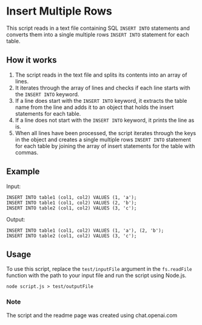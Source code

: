 # Insert Multiple Rows

This script reads in a text file containing SQL `INSERT INTO` statements and converts them into a single multiple rows `INSERT INTO` statement for each table.

## How it works

1. The script reads in the text file and splits its contents into an array of lines.
2. It iterates through the array of lines and checks if each line starts with the `INSERT INTO` keyword.
3. If a line does start with the `INSERT INTO` keyword, it extracts the table name from the line and adds it to an object that holds the insert statements for each table.
4. If a line does not start with the `INSERT INTO` keyword, it prints the line as is.
5. When all lines have been processed, the script iterates through the keys in the object and creates a single multiple rows `INSERT INTO` statement for each table by joining the array of insert statements for the table with commas.

## Example

Input:
```
INSERT INTO table1 (col1, col2) VALUES (1, 'a');
INSERT INTO table1 (col1, col2) VALUES (2, 'b');
INSERT INTO table2 (col1, col2) VALUES (3, 'c');
```

Output:
```
INSERT INTO table1 (col1, col2) VALUES (1, 'a'), (2, 'b');
INSERT INTO table2 (col1, col2) VALUES (3, 'c');
```

## Usage

To use this script, replace the `test/inputFile` argument in the `fs.readFile` function with the path to your input file and run the script using Node.js.
```
node script.js > test/outputFile
```

### Note

The script and the readme page was created using chat.openai.com